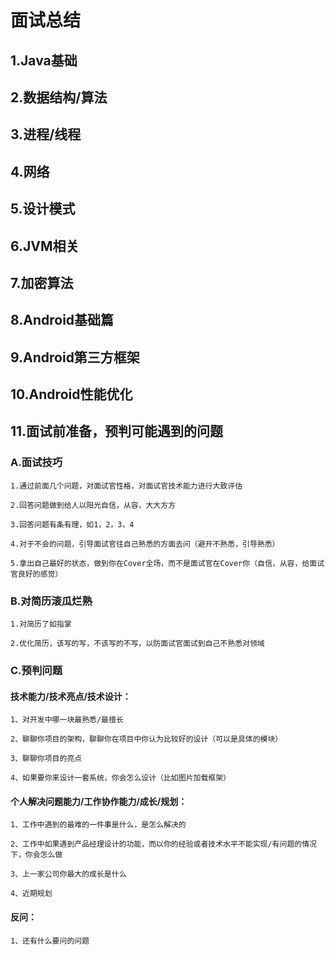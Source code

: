 
面试总结
=====================

## 1.Java基础


## 2.数据结构/算法


## 3.进程/线程


## 4.网络


## 5.设计模式


## 6.JVM相关


## 7.加密算法


## 8.Android基础篇


## 9.Android第三方框架


## 10.Android性能优化


## 11.面试前准备，预判可能遇到的问题

### A.面试技巧
  
    1.通过前面几个问题，对面试官性格，对面试官技术能力进行大致评估
    
    2.回答问题做到给人以阳光自信，从容，大大方方
        
    3.回答问题有条有理，如1，2，3，4
    
    4.对于不会的问题，引导面试官往自己熟悉的方面去问（避开不熟悉，引导熟悉）
    
    5.拿出自己最好的状态，做到你在Cover全场，而不是面试官在Cover你（自信，从容，给面试官良好的感觉）
  

### B.对简历滚瓜烂熟
  
    1.对简历了如指掌
    
    2.优化简历，该写的写，不该写的不写，以防面试官面试到自己不熟悉对领域
    

### C.预判问题

  #### 技术能力/技术亮点/技术设计：
  
    1、对开发中哪一块最熟悉/最擅长

    2、聊聊你项目的架构，聊聊你在项目中你认为比较好的设计（可以是具体的模块）

    3、聊聊你项目的亮点

    4、如果要你来设计一套系统，你会怎么设计（比如图片加载框架）
  
  #### 个人解决问题能力/工作协作能力/成长/规划：
  
    1、工作中遇到的最难的一件事是什么，是怎么解决的

    2、工作中如果遇到产品经理设计的功能，而以你的经验或者技术水平不能实现/有问题的情况下，你会怎么做

    3、上一家公司你最大的成长是什么

    4、近期规划
  
  #### 反问：
  
    1、还有什么要问的问题


